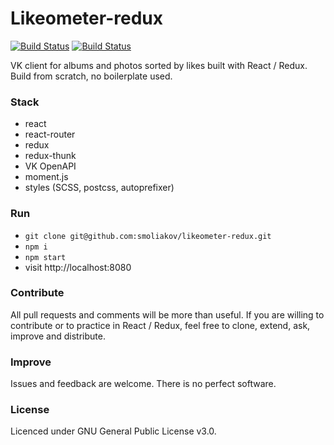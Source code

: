 # Likeometer-redux
[![Build Status](https://travis-ci.org/smoliakov/likeometer-redux.svg?branch=master)](https://travis-ci.org/smoliakov/likeometer-redux)
[![Build Status](https://david-dm.org/smoliakov/likeometer-redux.svg)](https://travis-ci.org/smoliakov/likeometer-redux)

VK client for albums and photos sorted by likes built with React / Redux. 
Build from scratch, no boilerplate used.

### Stack

- react
- react-router
- redux
- redux-thunk
- VK OpenAPI
- moment.js
- styles (SCSS, postcss, autoprefixer)

### Run 

- `git clone git@github.com:smoliakov/likeometer-redux.git`
- `npm i`
- `npm start`
- visit http://localhost:8080

### Contribute

All pull requests and comments will be more than useful. If you are willing to contribute or to practice in React / Redux, feel free to clone, extend, ask, improve and distribute. 

### Improve

Issues and feedback are welcome. There is no perfect software.

### License

Licenced under GNU General Public License v3.0. 